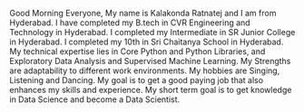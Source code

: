 Good Morning Everyone, My name is Kalakonda Ratnatej and I am from Hyderabad. 
I have completed my B.tech in CVR Engineering and Technology in Hyderabad. 
I completed my Intermediate in SR Junior College in Hyderabad.
I completed my 10th in Sri Chaitanya School in Hyderabad.
My technical expertise lies in Core Python and Python Libraries, and Exploratory Data Analysis and Supervised Machine Learning.
My Strengths are adaptability to different work environments. 
My hobbies are Singing, Listening and Dancing.
My goal is to get a good paying job that also enhances my skills and experience.
My short term goal is to get knowledge in Data Science and become a Data Scientist.

